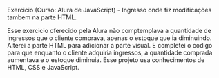 Exercicio (Curso: Alura de JavaScript) - Ingresso onde fiz modificações tambem na parte HTML. 

Esse exercicio oferecido pela Alura não comptemplava a quantidade de ingressos que o cliente comprava, apenas o estoque que ia diminuindo.
Alterei a parte HTML para adicionar a parte visual. E completei o codigo para que enquanto o cliente adquiria ingressos, a quantidade comprada aumentava e o estoque diminuia.
Esse projeto usa conhecimentos de HTML, CSS e JavaScript.

